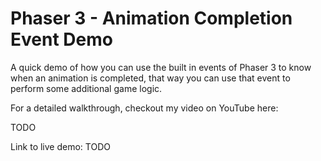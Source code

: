 # Phaser 3 - Animation Completion Event Demo

A quick demo of how you can use the built in events of Phaser 3 to know when an animation is completed, that way you can use that event to perform some additional game logic.

For a detailed walkthrough, checkout my video on YouTube here:

TODO

Link to live demo:
TODO

